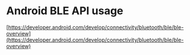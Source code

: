 # Android BLE API usage

[https://developer.android.com/develop/connectivity/bluetooth/ble/ble-overview](https://developer.android.com/develop/connectivity/bluetooth/ble/ble-overview)
